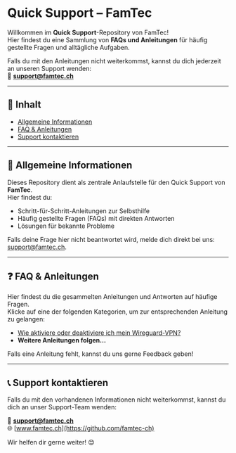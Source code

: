 # Quick Support – FamTec

Willkommen im **Quick Support**-Repository von FamTec!  
Hier findest du eine Sammlung von **FAQs und Anleitungen** für häufig gestellte Fragen und alltägliche Aufgaben.  

Falls du mit den Anleitungen nicht weiterkommst, kannst du dich jederzeit an unseren Support wenden:  
📧 **support@famtec.ch**

---

## 📌 Inhalt
- [Allgemeine Informationen](#allgemeine-informationen)
- [FAQ & Anleitungen](#faq--anleitungen)
- [Support kontaktieren](#support-kontaktieren)

---

## 📖 Allgemeine Informationen
Dieses Repository dient als zentrale Anlaufstelle für den Quick Support von **FamTec**.  
Hier findest du:
- Schritt-für-Schritt-Anleitungen zur Selbsthilfe
- Häufig gestellte Fragen (FAQs) mit direkten Antworten
- Lösungen für bekannte Probleme

Falls deine Frage hier nicht beantwortet wird, melde dich direkt bei uns: [support@famtec.ch](mailto:support@famtec.ch).

---

## ❓ FAQ & Anleitungen
Hier findest du die gesammelten Anleitungen und Antworten auf häufige Fragen.  
Klicke auf eine der folgenden Kategorien, um zur entsprechenden Anleitung zu gelangen:

- [Wie aktiviere oder deaktiviere ich mein Wireguard-VPN?](docs/wireguard-vpn.md)
- **Weitere Anleitungen folgen…**

Falls eine Anleitung fehlt, kannst du uns gerne Feedback geben!

---

## 📞 Support kontaktieren
Falls du mit den vorhandenen Informationen nicht weiterkommst, kannst du dich an unser Support-Team wenden:  

📧 **support@famtec.ch**  
🌐 [www.famtec.ch](https://github.com/famtec-ch)  

Wir helfen dir gerne weiter! 😊
